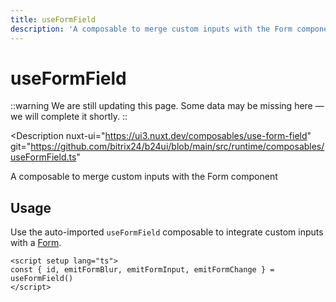 ```yaml
---
title: useFormField
description: 'A composable to merge custom inputs with the Form component'
---
```

# useFormField

::warning
We are still updating this page. Some data may be missing here — we will complete it shortly.
::

<Description
  nuxt-ui="https://ui3.nuxt.dev/composables/use-form-field"
  git="https://github.com/bitrix24/b24ui/blob/main/src/runtime/composables/useFormField.ts"
>
  A composable to merge custom inputs with the Form component
</Description>

## Usage

Use the auto-imported `useFormField` composable to integrate custom inputs with a [Form](/docs/components/form/).

```vue
<script setup lang="ts">
const { id, emitFormBlur, emitFormInput, emitFormChange } = useFormField()
</script>
```
